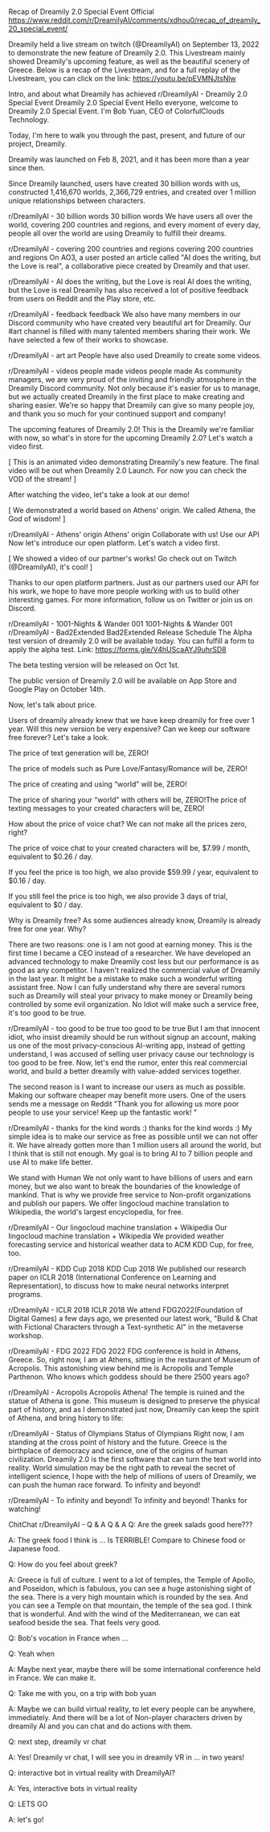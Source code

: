 Recap of Dreamily 2.0 Special Event
Official
https://www.reddit.com/r/DreamilyAI/comments/xdhou0/recap_of_dreamily_20_special_event/

Dreamily held a live stream on twitch (@DreamilyAI) on September 13, 2022 to demonstrate the new feature of Dreamily 2.0. This Livestream mainly showed Dreamily's upcoming feature, as well as the beautiful scenery of Greece. Below is a recap of the Livestream, and for a full replay of the Livestream, you can click on the link: https://youtu.be/pEVMNJtsNlw

Intro, and about what Dreamily has achieved
r/DreamilyAI - Dreamily 2.0 Special Event
Dreamily 2.0 Special Event
Hello everyone, welcome to Dreamily 2.0 Special Event. I'm Bob Yuan, CEO of ColorfulClouds Technology.

Today, I'm here to walk you through the past, present, and future of our project, Dreamily.

Dreamily was launched on Feb 8, 2021, and it has been more than a year since then.

Since Dreamily launched, users have created 30 billion words with us, constructed 1,416,670 worlds, 2,366,729 entries, and created over 1 million unique relationships between characters.

r/DreamilyAI - 30 billion words
30 billion words
We have users all over the world, covering 200 countries and regions, and every moment of every day, people all over the world are using Dreamily to fulfill their dreams.

r/DreamilyAI - covering 200 countries and regions
covering 200 countries and regions
On AO3, a user posted an article called "AI does the writing, but the Love is real", a collaborative piece created by Dreamily and that user.

r/DreamilyAI - AI does the writing, but the Love is real
AI does the writing, but the Love is real
Dreamily has also received a lot of positive feedback from users on Reddit and the Play store, etc.

r/DreamilyAI - feedback
feedback
We also have many members in our Discord community who have created very beautiful art for Dreamily. Our #art channel is filled with many talented members sharing their work. We have selected a few of their works to showcase.

r/DreamilyAI - art
art
People have also used Dreamily to create some videos.

r/DreamilyAI - videos people made
videos people made
As community managers, we are very proud of the inviting and friendly atmosphere in the Dreamily Discord community. Not only because it's easier for us to manage, but we actually created Dreamily in the first place to make creating and sharing easier. We're so happy that Dreamily can give so many people joy, and thank you so much for your continued support and company!

The upcoming features of Dreamily 2.0!
This is the Dreamily we're familiar with now, so what's in store for the upcoming Dreamily 2.0? Let's watch a video first.

[ This is an animated video demonstrating Dreamily's new feature. The final video will be out when Dreamily 2.0 Launch. For now you can check the VOD of the stream! ]

After watching the video, let's take a look at our demo!

[ We demonstrated a world based on Athens' origin. We called Athena, the God of wisdom! ]

r/DreamilyAI - Athens' origin
Athens' origin
Collaborate with us! Use our API
Now let's introduce our open platform. Let's watch a video first.

[ We showed a video of our partner's works! Go check out on Twitch (@DreamilyAI), it's cool! ]

Thanks to our open platform partners. Just as our partners used our API for his work, we hope to have more people working with us to build other interesting games. For more information, follow us on Twitter or join us on Discord.

r/DreamilyAI - 1001-Nights & Wander 001
1001-Nights & Wander 001
r/DreamilyAI - Bad2Extended
Bad2Extended
Release Schedule
The Alpha test version of dreamily 2.0 will be available today. You can fulfill a form to apply the alpha test. Link: https://forms.gle/V4hUScaAYJ9uhrSD8

The beta testing version will be released on Oct 1st.

The public version of Dreamily 2.0 will be available on App Store and Google Play on October 14th.

Now, let's talk about price.

Users of dreamily already knew that we have keep dreamily for free over 1 year. Will this new version be very expensive? Can we keep our software free forever? Let's take a look.

The price of text generation will be, ZERO!

The price of models such as Pure Love/Fantasy/Romance will be, ZERO!

The price of creating and using “world” will be, ZERO!

The price of sharing your “world” with others will be, ZERO!The price of texting messages to your created characters will be, ZERO!

How about the price of voice chat? We can not make all the prices zero, right?

The price of voice chat to your created characters will be, $7.99 / month, equivalent to $0.26 / day.

If you feel the price is too high, we also provide $59.99 / year, equivalent to $0.16 / day.

If you still feel the price is too high, we also provide 3 days of trial, equivalent to $0 / day.

Why is Dreamily free?
As some audiences already know, Dreamily is already free for one year. Why?

There are two reasons: one is I am not good at earning money. This is the first time I became a CEO instead of a researcher. We have developed an advanced technology to make Dreamily cost less but our performance is as good as any competitor. I haven't realized the commercial value of Dreamily in the last year. It might be a mistake to make such a wonderful writing assistant free. Now I can fully understand why there are several rumors such as Dreamily will steal your privacy to make money or Dreamily being controlled by some evil organization. No Idiot will make such a service free, it's too good to be true.

r/DreamilyAI - too good to be true
too good to be true
But I am that innocent idiot, who insist dreamily should be run without signup an account, making us one of the most privacy-conscious AI-writing app, instead of getting understand, I was accused of selling user privacy cause our technology is too good to be free. Now, let's end the rumor, enter this real commercial world, and build a better dreamily with value-added services together.

The second reason is I want to increase our users as much as possible. Making our software cheaper may benefit more users. One of the users sends me a message on Reddit "Thank you for allowing us more poor people to use your service! Keep up the fantastic work! "

r/DreamilyAI - thanks for the kind words :)
thanks for the kind words :)
My simple idea is to make our service as free as possible until we can not offer it. We have already gotten more than 1 million users all around the world, but I think that is still not enough. My goal is to bring AI to 7 billion people and use AI to make life better.

We stand with Human
We not only want to have billions of users and earn money, but we also want to break the boundaries of the knowledge of mankind. That is why we provide free service to Non-profit organizations and publish our papers. We offer lingocloud machine translation to Wikipedia, the world's largest encyclopedia, for free.

r/DreamilyAI - Our lingocloud machine translation + Wikipedia
Our lingocloud machine translation + Wikipedia
We provided weather forecasting service and historical weather data to ACM KDD Cup, for free, too.

r/DreamilyAI - KDD Cup 2018
KDD Cup 2018
We published our research paper on ICLR 2018 (International Conference on Learning and Representation), to discuss how to make neural networks interpret programs.

r/DreamilyAI - ICLR 2018
ICLR 2018
We attend FDG2022(Foundation of Digital Games) a few days ago, we presented our latest work, "Build & Chat with Fictional Characters through a Text-synthetic AI" in the metaverse workshop.

r/DreamilyAI - FDG 2022
FDG 2022
FDG conference is hold in Athens, Greece. So, right now, I am at Athens, sitting in the restaurant of Museum of Acropolis. This astonishing view behind me is Acropolis and Temple Parthenon. Who knows which goddess should be there 2500 years ago?

r/DreamilyAI - Acropolis
Acropolis
Athena! The temple is ruined and the statue of Athena is gone. This museum is designed to preserve the physical part of history, and as I demonstrated just now, Dreamily can keep the spirit of Athena, and bring history to life:

r/DreamilyAI - Status of Olympians
Status of Olympians
Right now, I am standing at the cross point of history and the future. Greece is the birthplace of democracy and science, one of the origins of human civilization. Dreamily 2.0 is the first software that can turn the text world into reality. World simulation may be the right path to reveal the secret of intelligent science, I hope with the help of millions of users of Dreamily, we can push the human race forward. To infinity and beyond!

r/DreamilyAI - To infinity and beyond!
To infinity and beyond!
Thanks for watching!

ChitChat
r/DreamilyAI - Q & A
Q & A
Q: Are the greek salads good here???

A: The greek food I think is ... Is TERRIBLE! Compare to Chinese food or Japanese food.


Q: How do you feel about greek?

A: Greece is full of culture. I went to a lot of temples, the Temple of Apollo, and Poseidon, which is fabulous, you can see a huge astonishing sight of the sea. There is a very high mountain which is rounded by the sea. And you can see a Temple on that mountain, the temple of the sea god. I think that is wonderful. And with the wind of the Mediterranean, we can eat seafood beside the sea. That feels very good.


Q: Bob's vocation in France when ...

Q: Yeah when

A: Maybe next year, maybe there will be some international conference held in France. We can make it.


Q: Take me with you, on a trip with bob yuan

A: Maybe we can build virtual reality, to let every people can be anywhere, immediately. And there will be a lot of Non-player characters driven by dreamily AI and you can chat and do actions with them.


Q: next step, dreamily vr chat

A: Yes! Dreamily vr chat, I will see you in dreamily VR in ... in two years!


Q: interactive bot in virtual reality with DreamilyAI?

A: Yes, interactive bots in virtual reality


Q: LETS GO

A: let's go!